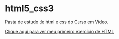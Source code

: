 # html5_css3
 Pasta de estudo de html e css do Curso em Vídeo.

<a href="./Exercícios/ex001" target="_blank">Clique aqui para ver meu primeiro exercício de HTML</a>

